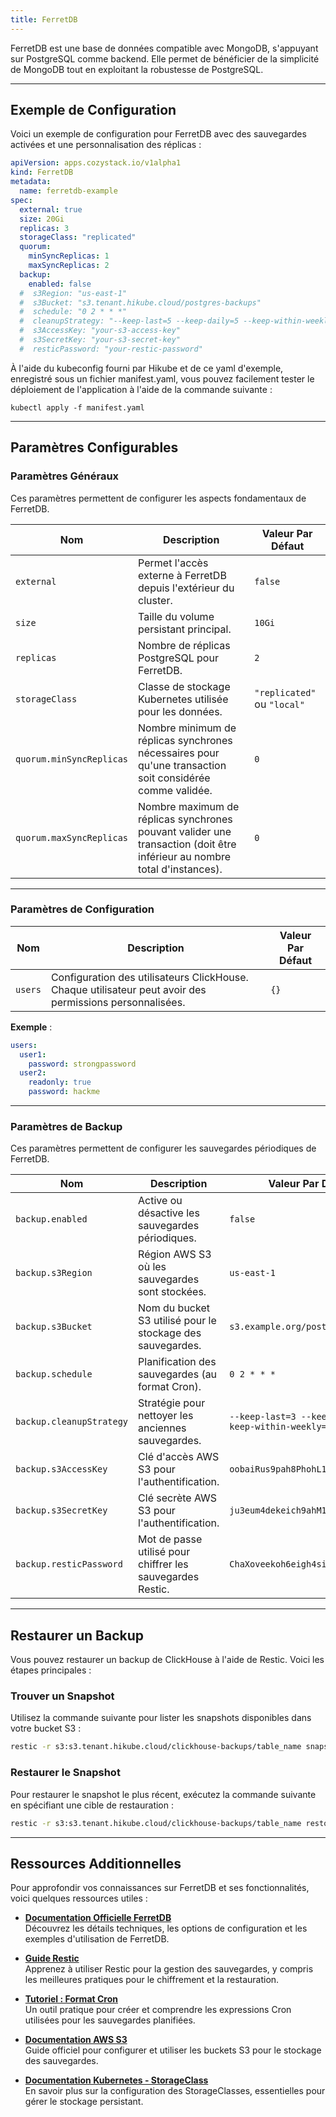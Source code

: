 ```yaml
---
title: FerretDB
---
```


FerretDB est une base de données compatible avec MongoDB, s'appuyant sur PostgreSQL comme backend. Elle permet de bénéficier de la simplicité de MongoDB tout en exploitant la robustesse de PostgreSQL.

---

## Exemple de Configuration

Voici un exemple de configuration pour FerretDB avec des sauvegardes activées et une personnalisation des réplicas :

```yaml
apiVersion: apps.cozystack.io/v1alpha1
kind: FerretDB
metadata:
  name: ferretdb-example
spec:
  external: true
  size: 20Gi
  replicas: 3
  storageClass: "replicated"
  quorum:
    minSyncReplicas: 1
    maxSyncReplicas: 2
  backup:
    enabled: false
  #  s3Region: "us-east-1"
  #  s3Bucket: "s3.tenant.hikube.cloud/postgres-backups"
  #  schedule: "0 2 * * *"
  #  cleanupStrategy: "--keep-last=5 --keep-daily=5 --keep-within-weekly=1m"
  #  s3AccessKey: "your-s3-access-key"
  #  s3SecretKey: "your-s3-secret-key"
  #  resticPassword: "your-restic-password"
```

À l'aide du kubeconfig fourni par Hikube et de ce yaml d'exemple, enregistré sous un fichier manifest.yaml, vous pouvez facilement tester le déploiement de l'application à l'aide de la commande suivante :

`kubectl apply -f manifest.yaml`

---

## Paramètres Configurables

### **Paramètres Généraux**

Ces paramètres permettent de configurer les aspects fondamentaux de FerretDB.

| **Nom**                 | **Description**                                                                                          | **Valeur Par Défaut** |
|--------------------------|----------------------------------------------------------------------------------------------------------|------------------------|
| `external`              | Permet l'accès externe à FerretDB depuis l'extérieur du cluster.                                         | `false`               |
| `size`                  | Taille du volume persistant principal.                                                                   | `10Gi`                |
| `replicas`              | Nombre de réplicas PostgreSQL pour FerretDB.                                                             | `2`                   |
| `storageClass`          | Classe de stockage Kubernetes utilisée pour les données.                                                 | `"replicated"` ou `"local"`   |
| `quorum.minSyncReplicas`| Nombre minimum de réplicas synchrones nécessaires pour qu'une transaction soit considérée comme validée. | `0`                   |
| `quorum.maxSyncReplicas`| Nombre maximum de réplicas synchrones pouvant valider une transaction (doit être inférieur au nombre total d'instances). | `0`                   |

---

### **Paramètres de Configuration**

| **Nom**  | **Description**                                                      | **Valeur Par Défaut** |
|----------|----------------------------------------------------------------------|------------------------|
| `users`  | Configuration des utilisateurs ClickHouse. Chaque utilisateur peut avoir des permissions personnalisées. | `{}`                  |

**Exemple** :

```yaml
users:
  user1:
    password: strongpassword
  user2:
    readonly: true
    password: hackme
```

---

### **Paramètres de Backup**

Ces paramètres permettent de configurer les sauvegardes périodiques de FerretDB.

| **Nom**                  | **Description**                                           | **Valeur Par Défaut**                         |
|---------------------------|-----------------------------------------------------------|-----------------------------------------------|
| `backup.enabled`         | Active ou désactive les sauvegardes périodiques.          | `false`                                      |
| `backup.s3Region`        | Région AWS S3 où les sauvegardes sont stockées.           | `us-east-1`                                  |
| `backup.s3Bucket`        | Nom du bucket S3 utilisé pour le stockage des sauvegardes. | `s3.example.org/postgres-backups`            |
| `backup.schedule`        | Planification des sauvegardes (au format Cron).           | `0 2 * * *`                                  |
| `backup.cleanupStrategy` | Stratégie pour nettoyer les anciennes sauvegardes.        | `--keep-last=3 --keep-daily=3 --keep-within-weekly=1m` |
| `backup.s3AccessKey`     | Clé d'accès AWS S3 pour l'authentification.               | `oobaiRus9pah8PhohL1ThaeTa4UVa7gu`           |
| `backup.s3SecretKey`     | Clé secrète AWS S3 pour l'authentification.               | `ju3eum4dekeich9ahM1te8waeGai0oog`           |
| `backup.resticPassword`  | Mot de passe utilisé pour chiffrer les sauvegardes Restic. | `ChaXoveekoh6eigh4siesheeda2quai0`           |

---

## Restaurer un Backup

Vous pouvez restaurer un backup de ClickHouse à l'aide de Restic. Voici les étapes principales :

### Trouver un Snapshot

Utilisez la commande suivante pour lister les snapshots disponibles dans votre bucket S3 :

```bash
restic -r s3:s3.tenant.hikube.cloud/clickhouse-backups/table_name snapshots
```

### Restaurer le Snapshot

Pour restaurer le snapshot le plus récent, exécutez la commande suivante en spécifiant une cible de restauration :

```bash
restic -r s3:s3.tenant.hikube.cloud/clickhouse-backups/table_name restore latest --target /tmp/
```

---

## Ressources Additionnelles

Pour approfondir vos connaissances sur FerretDB et ses fonctionnalités, voici quelques ressources utiles :

- [**Documentation Officielle FerretDB**](https://github.com/FerretDB/FerretDB)  
  Découvrez les détails techniques, les options de configuration et les exemples d'utilisation de FerretDB.

- [**Guide Restic**](https://restic.readthedocs.io/)  
  Apprenez à utiliser Restic pour la gestion des sauvegardes, y compris les meilleures pratiques pour le chiffrement et la restauration.

- [**Tutoriel : Format Cron**](https://crontab.guru/)  
  Un outil pratique pour créer et comprendre les expressions Cron utilisées pour les sauvegardes planifiées.

- [**Documentation AWS S3**](https://docs.aws.amazon.com/s3/index.html)  
  Guide officiel pour configurer et utiliser les buckets S3 pour le stockage des sauvegardes.

- [**Documentation Kubernetes - StorageClass**](https://kubernetes.io/docs/concepts/storage/storage-classes/)  
  En savoir plus sur la configuration des StorageClasses, essentielles pour gérer le stockage persistant.
  